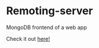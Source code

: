 # Remoting-server
MongoDB frontend of a web app
<p>Check it out <a href="https://remoting.netlify.app/" target="_blank" >here!</a></p>
